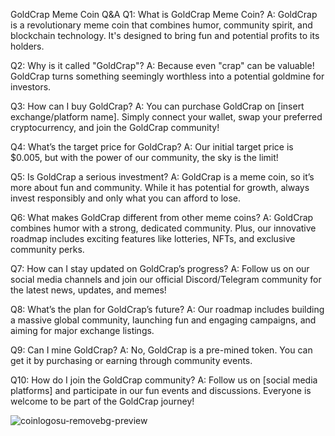 GoldCrap Meme Coin Q&A
Q1: What is GoldCrap Meme Coin?
A: GoldCrap is a revolutionary meme coin that combines humor, community spirit, and blockchain technology. It's designed to bring fun and potential profits to its holders.

Q2: Why is it called "GoldCrap"?
A: Because even "crap" can be valuable! GoldCrap turns something seemingly worthless into a potential goldmine for investors.

Q3: How can I buy GoldCrap?
A: You can purchase GoldCrap on [insert exchange/platform name]. Simply connect your wallet, swap your preferred cryptocurrency, and join the GoldCrap community!

Q4: What’s the target price for GoldCrap?
A: Our initial target price is $0.005, but with the power of our community, the sky is the limit!

Q5: Is GoldCrap a serious investment?
A: GoldCrap is a meme coin, so it’s more about fun and community. While it has potential for growth, always invest responsibly and only what you can afford to lose.

Q6: What makes GoldCrap different from other meme coins?
A: GoldCrap combines humor with a strong, dedicated community. Plus, our innovative roadmap includes exciting features like lotteries, NFTs, and exclusive community perks.

Q7: How can I stay updated on GoldCrap’s progress?
A: Follow us on our social media channels and join our official Discord/Telegram community for the latest news, updates, and memes!

Q8: What’s the plan for GoldCrap’s future?
A: Our roadmap includes building a massive global community, launching fun and engaging campaigns, and aiming for major exchange listings.

Q9: Can I mine GoldCrap?
A: No, GoldCrap is a pre-mined token. You can get it by purchasing or earning through community events.

Q10: How do I join the GoldCrap community?
A: Follow us on [social media platforms] and participate in our fun events and discussions. Everyone is welcome to be part of the GoldCrap journey!

![coinlogosu-removebg-preview](https://github.com/user-attachments/assets/517af30c-ad1e-4be9-8986-1f71e1445c8c)
